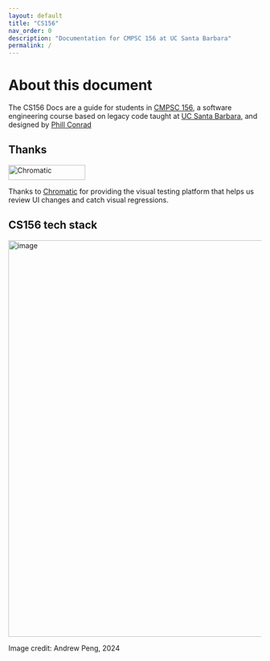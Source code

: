 ```yaml
---
layout: default
title: "CS156"
nav_order: 0
description: "Documentation for CMPSC 156 at UC Santa Barbara"
permalink: /
---
```


# About this document

The CS156 Docs are a guide for students in 
[CMPSC 156](https://ucsb-cs156.github.io), a software engineering course based on legacy code taught at [UC Santa Barbara](https://ucsb.edu), and designed by [Phill Conrad](https://pconrad.github.io) 

## Thanks

<a href="https://www.chromatic.com/"><img src="https://user-images.githubusercontent.com/321738/84662277-e3db4f80-af1b-11ea-88f5-91d67a5e59f6.png" width="153" height="30" alt="Chromatic" /></a>

Thanks to [Chromatic](https://www.chromatic.com/) for providing the visual testing platform that helps us review UI changes and catch visual regressions.

## CS156 tech stack

<img width="790" alt="image" src="https://github.com/ucsb-cs156/ucsb-cs156.github.io/assets/1119017/1137b26c-fe32-4e6a-88c4-032da084a1f1">

Image credit: Andrew Peng, 2024
